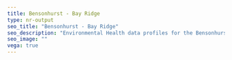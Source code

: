 ```yaml
---
title: Bensonhurst - Bay Ridge
type: nr-output
seo_title: "Bensonhurst - Bay Ridge"
seo_description: "Environmental Health data profiles for the Bensonhurst - Bay Ridge neighborhood of NYC."
seo_image: ""
vega: true
---
```

